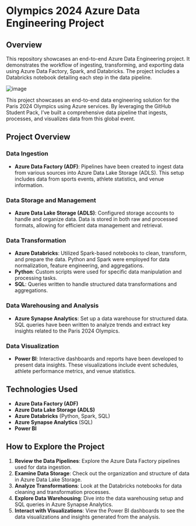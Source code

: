 # Olympics 2024 Azure Data Engineering Project

## Overview

This repository showcases an end-to-end Azure Data Engineering project. It demonstrates the workflow of ingesting, transforming, and exporting data using Azure Data Factory, Spark, and Databricks. The project includes a Databricks notebook detailing each step in the data pipeline.

![image](https://github.com/user-attachments/assets/1221ab75-ae0a-4c09-a11d-5c463a68eb3f)




This project showcases an end-to-end data engineering solution for the Paris 2024 Olympics using Azure services. By leveraging the GitHub Student Pack, I’ve built a comprehensive data pipeline that ingests, processes, and visualizes data from this global event.

## Project Overview

### Data Ingestion

- **Azure Data Factory (ADF)**: Pipelines have been created to ingest data from various sources into Azure Data Lake Storage (ADLS). This setup includes data from sports events, athlete statistics, and venue information.

### Data Storage and Management

- **Azure Data Lake Storage (ADLS)**: Configured storage accounts to handle and organize data. Data is stored in both raw and processed formats, allowing for efficient data management and retrieval.

### Data Transformation

- **Azure Databricks**: Utilized Spark-based notebooks to clean, transform, and prepare the data. Python and Spark were employed for data normalization, feature engineering, and aggregations.
- **Python**: Custom scripts were used for specific data manipulation and processing tasks.
- **SQL**: Queries written to handle structured data transformations and aggregations.

### Data Warehousing and Analysis

- **Azure Synapse Analytics**: Set up a data warehouse for structured data. SQL queries have been written to analyze trends and extract key insights related to the Paris 2024 Olympics.

### Data Visualization

- **Power BI**: Interactive dashboards and reports have been developed to present data insights. These visualizations include event schedules, athlete performance metrics, and venue statistics.


## Technologies Used

- **Azure Data Factory (ADF)**
- **Azure Data Lake Storage (ADLS)**
- **Azure Databricks** (Python, Spark, SQL)
- **Azure Synapse Analytics** (SQL)
- **Power BI**

## How to Explore the Project

1. **Review the Data Pipelines**: Explore the Azure Data Factory pipelines used for data ingestion.
2. **Examine Data Storage**: Check out the organization and structure of data in Azure Data Lake Storage.
3. **Analyze Transformations**: Look at the Databricks notebooks for data cleaning and transformation processes.
4. **Explore Data Warehousing**: Dive into the data warehousing setup and SQL queries in Azure Synapse Analytics.
5. **Interact with Visualizations**: View the Power BI dashboards to see the data visualizations and insights generated from the analysis.

